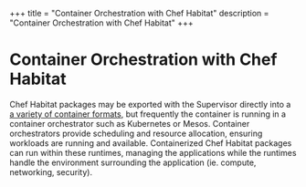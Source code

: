 +++
title = "Container Orchestration with Chef Habitat"
description = "Container Orchestration with Chef Habitat"
+++

# <a name="container-orchestration" id="container-orchestration" data-magellan-target="container-orchestration">Container Orchestration with Chef Habitat</a>

Chef Habitat packages may be exported with the Supervisor directly into a [a variety of container formats](/docs/developing-packages/#pkg-exports), but frequently the container is running in a container orchestrator such as Kubernetes or Mesos. Container orchestrators provide scheduling and resource allocation, ensuring workloads are running and available. Containerized Chef Habitat packages can run within these runtimes, managing the applications while the runtimes handle the environment surrounding the application (ie. compute, networking, security).
